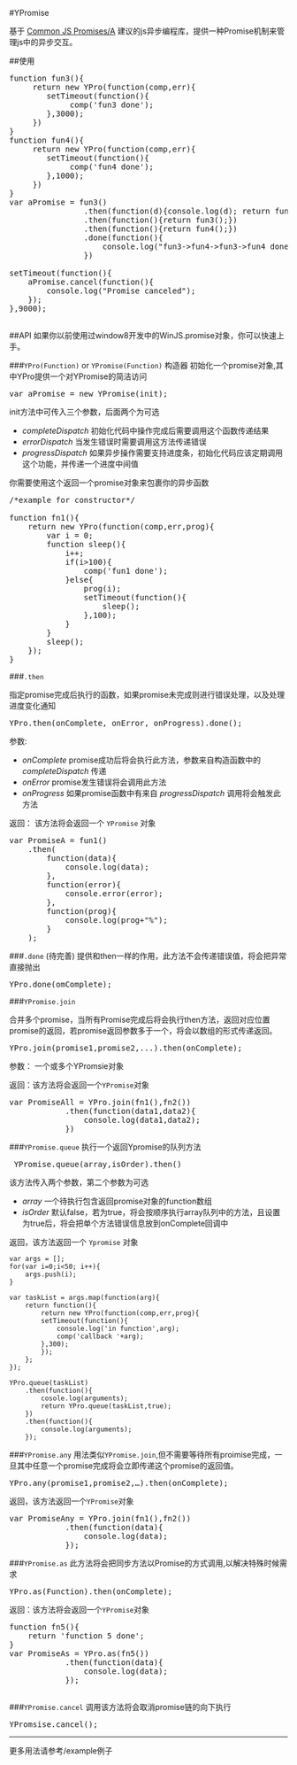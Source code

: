 #YPromise


基于 [Common JS Promises/A](http://wiki.commonjs.org/wiki/Promises) 建议的js异步编程库，提供一种Promise机制来管理js中的异步交互。

##使用
<pre>
function fun3(){
     return new YPro(function(comp,err){
        setTimeout(function(){
             comp('fun3 done');
        },3000);
     })
}
function fun4(){
     return new YPro(function(comp,err){
        setTimeout(function(){
             comp('fun4 done');
        },1000);
     })
}
var aPromise = fun3()
				.then(function(d){console.log(d); return fun4();})
				.then(function(){return fun3();})
				.then(function(){return fun4();})
				.done(function(){
					console.log("fun3->fun4->fun3->fun4 done");
				})

setTimeout(function(){
	aPromise.cancel(function(){
		console.log("Promise canceled");
	});
},9000);

</pre>


##API
如果你以前使用过window8开发中的WinJS.promise对象，你可以快速上手。

###`YPro(Function)` or `YPromise(Function)` 构造器
初始化一个promise对象,其中YPro提供一个对YPromise的简洁访问
<pre>
var aPromise = new YPromise(init);
</pre>
init方法中可传入三个参数，后面两个为可选

* _completeDispatch_ 初始化代码中操作完成后需要调用这个函数传递结果
* _errorDispatch_ 当发生错误时需要调用这方法传递错误
* _progressDispatch_ 如果异步操作需要支持进度条，初始化代码应该定期调用这个功能，并传递一个进度中间值

你需要使用这个返回一个promise对象来包裹你的异步函数
<pre>
/*example for constructor*/

function fn1(){
	return new YPro(function(comp,err,prog){
		var i = 0;
		function sleep(){
			i++;
			if(i>100){
				comp('fun1 done');
			}else{
				prog(i);
				setTimeout(function(){
					sleep();
				},100);
			}			
		}
		sleep();
	});
}
</pre>

###`.then`

指定promise完成后执行的函数，如果promise未完成则进行错误处理，以及处理进度变化通知
<pre>
YPro.then(onComplete, onError, onProgress).done();
</pre>
参数:
* _onComplete_ promise成功后将会执行此方法，参数来自构造函数中的 _completeDispatch_ 传递
* _onError_ promise发生错误将会调用此方法
* _onProgress_ 如果promise函数中有来自 _progressDispatch_ 调用将会触发此方法

返回：
该方法将会返回一个 `YPromise` 对象

<pre>
var PromiseA = fun1()
	.then(
		function(data){
			console.log(data);
		},
		function(error){
			console.error(error);
		},
		function(prog){
			console.log(prog+"%");
		}
	);
</pre>

###`.done` (待完善)
提供和then一样的作用，此方法不会传递错误值，将会把异常直接抛出
<pre>
YPro.done(omComplete);
</pre>

###`YPromise.join`

合并多个promise，当所有Promise完成后将会执行then方法，返回对应位置promise的返回，若promise返回参数多于一个，将会以数组的形式传递返回。
<pre>
YPro.join(promise1,promise2,...).then(onComplete);
</pre>
参数：
一个或多个YPromsie对象

返回：该方法将会返回一个`YPromise`对象
<pre>
var PromiseAll = YPro.join(fn1(),fn2())
			.then(function(data1,data2){
				console.log(data1,data2);
			})
</pre>

###`YPromise.queue`
执行一个返回Ypromise的队列方法
<pre>
 YPromise.queue(array,isOrder).then()
</pre>
该方法传入两个参数，第二个参数为可选

* _array_ 一个待执行包含返回promise对象的function数组
* _isOrder_ 默认false，若为true，将会按顺序执行array队列中的方法，且设置为true后，将会把单个方法错误信息放到onComplete回调中

返回，该方法返回一个 `Ypromise` 对象

```
var args = [];
for(var i=0;i<50; i++){
    args.push(i);
}

var taskList = args.map(function(arg){
    return function(){
        return new YPro(function(comp,err,prog){
	    setTimeout(function(){
	        console.log('in function',arg);
	        comp('callback '+arg);
	    },300);
        });
    };
});

YPro.queue(taskList)
    .then(function(){
        cosole.log(arguments);
        return YPro.queue(taskList,true);
    })
    .then(function(){
        console.log(arguments);
    });

```




###`YPromise.any`
用法类似`YPromise.join`,但不需要等待所有proimise完成，一旦其中任意一个promise完成将会立即传递这个promise的返回值。
<pre>
YPro.any(promise1,promise2,…).then(onComplete);
</pre>

返回，该方法返回一个`YPromise`对象

<pre>
var PromiseAny = YPro.join(fn1(),fn2())
			.then(function(data){
				console.log(data);
			});
</pre>

###`YPromise.as`
此方法将会把同步方法以Promise的方式调用,以解决特殊时候需求

<pre>
YPro.as(Function).then(onComplete);
</pre>

返回：该方法将会返回一个`YPromise`对象

<pre>
function fn5(){
	return 'function 5 done';
}
var PromiseAs = YPro.as(fn5())
			.then(function(data){
				console.log(data);
			});

</pre>

###`YPromise.cancel`
调用该方法将会取消promise链的向下执行
<pre>
YPromsise.cancel();
</pre>

***
更多用法请参考/example例子






